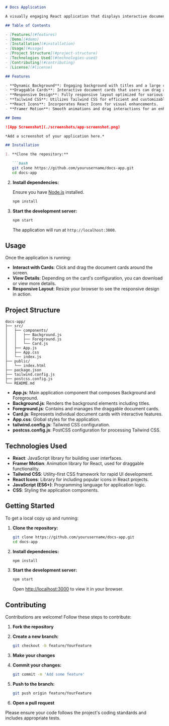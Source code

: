 ```markdown
# Docs Application

A visually engaging React application that displays interactive document cards with draggable functionality. The application features a dynamic background and foreground, utilizing Framer Motion for smooth animations and Tailwind CSS for styling.

## Table of Contents

- [Features](#features)
- [Demo](#demo)
- [Installation](#installation)
- [Usage](#usage)
- [Project Structure](#project-structure)
- [Technologies Used](#technologies-used)
- [Contributing](#contributing)
- [License](#license)

## Features

- **Dynamic Background**: Engaging background with titles and a large central heading.
- **Draggable Cards**: Interactive document cards that users can drag around the screen.
- **Responsive Design**: Fully responsive layout optimized for various screen sizes.
- **Tailwind CSS**: Utilizes Tailwind CSS for efficient and customizable styling.
- **React Icons**: Incorporates React Icons for visual enhancements.
- **Framer Motion**: Smooth animations and drag interactions for an enhanced user experience.

## Demo

![App Screenshot](./screenshots/app-screenshot.png)

*Add a screenshot of your application here.*

## Installation

1. **Clone the repository:**

   ```bash
   git clone https://github.com/yourusername/docs-app.git
   cd docs-app
   ```

2. **Install dependencies:**

   Ensure you have [Node.js](https://nodejs.org/) installed.

   ```bash
   npm install
   ```

3. **Start the development server:**

   ```bash
   npm start
   ```

   The application will run at `http://localhost:3000`.

## Usage

Once the application is running:

- **Interact with Cards**: Click and drag the document cards around the screen.
- **View Details**: Depending on the card's configuration, you can download or view more details.
- **Responsive Layout**: Resize your browser to see the responsive design in action.

## Project Structure

```
docs-app/
├── src/
│   ├── components/
│   │   ├── Background.js
│   │   ├── Foreground.js
│   │   └── Card.js
│   ├── App.js
│   ├── App.css
│   └── index.js
├── public/
│   └── index.html
├── package.json
├── tailwind.config.js
├── postcss.config.js
└── README.md
```

- **App.js**: Main application component that composes Background and Foreground.
- **Background.js**: Renders the background elements including titles.
- **Foreground.js**: Contains and manages the draggable document cards.
- **Card.js**: Represents individual document cards with interactive features.
- **App.css**: Global styles for the application.
- **tailwind.config.js**: Tailwind CSS configuration.
- **postcss.config.js**: PostCSS configuration for processing Tailwind CSS.

## Technologies Used

- **React**: JavaScript library for building user interfaces.
- **Framer Motion**: Animation library for React, used for draggable functionality.
- **Tailwind CSS**: Utility-first CSS framework for rapid UI development.
- **React Icons**: Library for including popular icons in React projects.
- **JavaScript (ES6+)**: Programming language for application logic.
- **CSS**: Styling the application components.

## Getting Started

To get a local copy up and running:

1. **Clone the repository:**

   ```bash
   git clone https://github.com/yourusername/docs-app.git
   cd docs-app
   ```

2. **Install dependencies:**

   ```bash
   npm install
   ```

3. **Start the development server:**

   ```bash
   npm start
   ```

   Open [http://localhost:3000](http://localhost:3000) to view it in your browser.

## Contributing

Contributions are welcome! Follow these steps to contribute:

1. **Fork the repository**

2. **Create a new branch:**

   ```bash
   git checkout -b feature/YourFeature
   ```

3. **Make your changes**

4. **Commit your changes:**

   ```bash
   git commit -m 'Add some feature'
   ```

5. **Push to the branch:**

   ```bash
   git push origin feature/YourFeature
   ```

6. **Open a pull request**

Please ensure your code follows the project's coding standards and includes appropriate tests.


